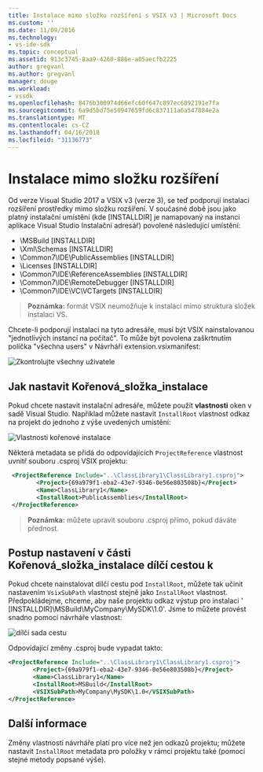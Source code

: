 ```yaml
---
title: Instalace mimo složku rozšíření s VSIX v3 | Microsoft Docs
ms.custom: ''
ms.date: 11/09/2016
ms.technology:
- vs-ide-sdk
ms.topic: conceptual
ms.assetid: 913c3745-8aa9-4260-886e-a05aecfb2225
author: gregvanl
ms.author: gregvanl
manager: douge
ms.workload:
- vssdk
ms.openlocfilehash: 8476b300974d66efc60f647c897ec6892191e7fa
ms.sourcegitcommit: 6a9d5bd75e50947659fd6c837111a6a547884e2a
ms.translationtype: MT
ms.contentlocale: cs-CZ
ms.lasthandoff: 04/16/2018
ms.locfileid: "31136773"
---
```

# <a name="installing-outside-the-extensions-folder"></a>Instalace mimo složku rozšíření

Od verze Visual Studio 2017 a VSIX v3 (verze 3), se teď podporují instalaci rozšíření prostředky mimo složku rozšíření. V současné době jsou jako platný instalační umístění (kde [INSTALLDIR] je namapovaný na instanci aplikace Visual Studio Instalační adresář) povolené následující umístění:

* \MSBuild [INSTALLDIR]
* \Xml\Schemas [INSTALLDIR]
* \Common7\IDE\PublicAssemblies [INSTALLDIR]
* \Licenses [INSTALLDIR]
* \Common7\IDE\ReferenceAssemblies [INSTALLDIR]
* \Common7\IDE\RemoteDebugger [INSTALLDIR]
* \Common7\IDE\VC\VCTargets [INSTALLDIR]

>**Poznámka:** formát VSIX neumožňuje k instalaci mimo struktura složek instalaci VS.

Chcete-li podporují instalaci na tyto adresáře, musí být VSIX nainstalovanou "jednotlivých instancí na počítač". To může být povolena zaškrtnutím políčka "všechna users" v Návrháři extension.vsixmanifest:

![Zkontrolujte všechny uživatele](media/check-all-users.png)

## <a name="how-to-set-the-installroot"></a>Jak nastavit Kořenová_složka_instalace

Pokud chcete nastavit instalační adresáře, můžete použít **vlastnosti** oken v sadě Visual Studio. Například můžete nastavit `InstallRoot` vlastnost odkaz na projekt do jednoho z výše uvedených umístění:

![Vlastnosti kořenové instalace](media/install-root-properties.png)

Některá metadata se přidá do odpovídajících `ProjectReference` vlastnost uvnitř souboru .csproj VSIX projektu:

```xml
 <ProjectReference Include="..\ClassLibrary1\ClassLibrary1.csproj">
        <Project>{69a979f1-eba2-43e7-9346-0e56e803508b}</Project>
        <Name>ClassLibrary1</Name>
        <InstallRoot>PublicAssemblies</InstallRoot>
 </ProjectReference>
```

>**Poznámka:** můžete upravit souboru .csproj přímo, pokud dáváte přednost.

## <a name="how-to-set-a-subpath-under-the-installroot"></a>Postup nastavení v části Kořenová_složka_instalace dílčí cestou k

Pokud chcete nainstalovat dílčí cestu pod `InstallRoot`, můžete tak učinit nastavením `VsixSubPath` vlastnost stejně jako `InstallRoot` vlastnost. Předpokládejme, chceme, aby naše projektu odkaz výstup pro instalaci ' [INSTALLDIR]\MSBuild\MyCompany\MySDK\1.0'. Jsme to můžete provést snadno pomocí návrháře vlastnost:

![dílčí sada cestu](media/set-subpath.png)

Odpovídající změny .csproj bude vypadat takto:

```xml
<ProjectReference Include="..\ClassLibrary1\ClassLibrary1.csproj">
       <Project>{69a979f1-eba2-43e7-9346-0e56e803508b}</Project>
       <Name>ClassLibrary1</Name>
       <InstallRoot>MSBuild</InstallRoot>
       <VSIXSubPath>MyCompany\MySDK\1.0</VSIXSubPath>
</ProjectReference>
```

## <a name="extra-information"></a>Další informace

Změny vlastností návrháře platí pro více než jen odkazů projektu; můžete nastavit `InstallRoot` metadata pro položky v rámci projektu také (pomocí stejné metody popsané výše).
